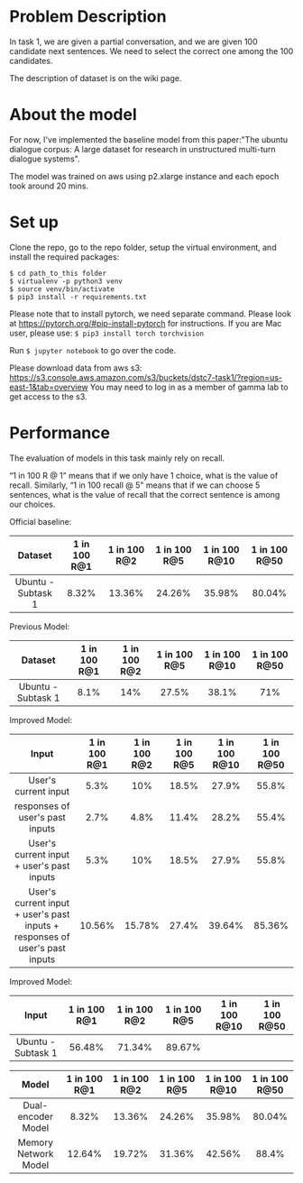 # Problem Description
In task 1, we are given a partial conversation, and we are given 100 candidate next sentences. We need to select the correct one among the 100 candidates.

The description of dataset is on the wiki page.



# About the model
For now, I've implemented the baseline model from this paper:"The ubuntu dialogue corpus: A large dataset for research in unstructured multi-turn dialogue systems".

The model was trained on aws using p2.xlarge instance and each epoch took around 20 mins.

# Set up

Clone the repo, go to the repo folder, setup the virtual environment, and install the required packages:

```
$ cd path_to_this folder
$ virtualenv -p python3 venv
$ source venv/bin/activate
$ pip3 install -r requirements.txt
```

Please note that to install pytorch, we need separate command. Please look at https://pytorch.org/#pip-install-pytorch for instructions.
If you are Mac user, please use:
`
$ pip3 install torch torchvision
`

Run `$ jupyter notebook` to go over the code.

Please download data from aws s3: https://s3.console.aws.amazon.com/s3/buckets/dstc7-task1/?region=us-east-1&tab=overview
You may need to log in as a member of gamma lab to get access to the s3.
# Performance
The evaluation of models in this task mainly rely on recall.

 “1 in 100 R @ 1” means that if we only have 1 choice, what is the value of recall. Similarly, “1 in 100 recall @ 5" means that if we can choose 5 sentences, what is the value of recall that the correct sentence is among our choices.


Official baseline:

| Dataset           | 1 in 100 R@1 | 1 in 100 R@2 | 1 in 100 R@5 | 1 in 100 R@10 | 1 in 100 R@50
| :---------------: | :-------------: | :--------------------: |:----------: | :---------: | :---------: |
| Ubuntu - Subtask 1 | 8.32% | 13.36% | 24.26% | 35.98% | 80.04% |


Previous Model:

| Dataset           | 1 in 100 R@1 | 1 in 100 R@2 | 1 in 100 R@5 | 1 in 100 R@10 | 1 in 100 R@50
| :---------------: | :-------------: | :--------------------: |:----------: | :---------: | :---------: |
| Ubuntu - Subtask 1 | 8.1% | 14% | 27.5% | 38.1% | 71% |


Improved Model:

| Input           | 1 in 100 R@1 | 1 in 100 R@2 | 1 in 100 R@5 | 1 in 100 R@10 | 1 in 100 R@50
| :---------------: | :-------------: | :--------------------: |:----------: | :---------: | :---------: |
| User's current input | 5.3% | 10% | 18.5% | 27.9% | 55.8% |
| responses of user's past inputs | 2.7% | 4.8% | 11.4% | 28.2% | 55.4% |
| User's current input + user's past inputs | 5.3% | 10% | 18.5% | 27.9% | 55.8% |
| User's current input + user's past inputs + responses of user's past inputs | 10.56% | 15.78% | 27.4% | 39.64% | 85.36% |

Improved Model:

| Input           | 1 in 100 R@1 | 1 in 100 R@2 | 1 in 100 R@5 | 1 in 100 R@10 | 1 in 100 R@50
| :---------------: | :-------------: | :--------------------: |:----------: | :---------: | :---------: |
| Ubuntu - Subtask 1 | 56.48% | 71.34% | 89.67% |   |   |



| Model           | 1 in 100 R@1 | 1 in 100 R@2 | 1 in 100 R@5 | 1 in 100 R@10 | 1 in 100 R@50
| :---------------: | :-------------: | :--------------------: |:----------: | :---------: | :---------: |
| Dual-encoder Model | 8.32% | 13.36% | 24.26% | 35.98% | 80.04% |
| Memory Network Model | 12.64% | 19.72% | 31.36% | 42.56% | 88.4% |





